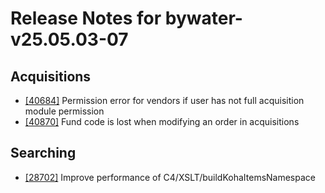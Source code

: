 
# Release Notes for bywater-v25.05.03-07

## Acquisitions

- [[40684]](http://bugs.koha-community.org/bugzilla3/show_bug.cgi?id=40684) Permission error for vendors if user has not full acquisition module permission
- [[40870]](http://bugs.koha-community.org/bugzilla3/show_bug.cgi?id=40870) Fund code is lost when modifying an order in acquisitions

## Searching

- [[28702]](http://bugs.koha-community.org/bugzilla3/show_bug.cgi?id=28702) Improve performance of C4/XSLT/buildKohaItemsNamespace


